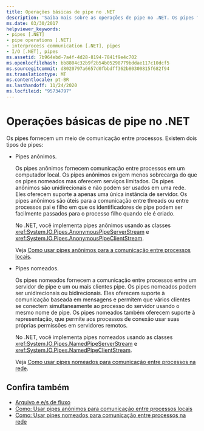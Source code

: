 ```yaml
---
title: Operações básicas de pipe no .NET
description: 'Saiba mais sobre as operações de pipe no .NET. Os pipes fornecem um meio de comunicação entre processos. Há dois tipos de Pipes: Pipes anônimos e pipes nomeados.'
ms.date: 03/30/2017
helpviewer_keywords:
- pipes [.NET]
- pipe operations [.NET]
- interprocess communication [.NET], pipes
- I/O [.NET], pipes
ms.assetid: 7b964ebd-7a4f-4d28-8194-7841f9e4c702
ms.openlocfilehash: bb8804c32b9f2b54b05298779bddae117c10dcf5
ms.sourcegitcommit: d8020797a6657d0fbbdff362b80300815f682f94
ms.translationtype: MT
ms.contentlocale: pt-BR
ms.lasthandoff: 11/24/2020
ms.locfileid: "95734797"
---
```

# <a name="pipe-operations-in-net"></a>Operações básicas de pipe no .NET

Os pipes fornecem um meio de comunicação entre processos. Existem dois tipos de pipes:  
  
- Pipes anônimos.  
  
     Os pipes anônimos fornecem comunicação entre processos em um computador local. Os pipes anônimos exigem menos sobrecarga do que os pipes nomeados mas oferecem serviços limitados. Os pipes anônimos são unidirecionais e não podem ser usados em uma rede. Eles oferecem suporte a apenas uma única instância de servidor. Os pipes anônimos são úteis para a comunicação entre threads ou entre processos pai e filho em que os identificadores de pipe podem ser facilmente passados para o processo filho quando ele é criado.  
  
     No .NET, você implementa pipes anônimos usando as classes <xref:System.IO.Pipes.AnonymousPipeServerStream> e <xref:System.IO.Pipes.AnonymousPipeClientStream>.  
  
     Veja [Como usar pipes anônimos para a comunicação entre processos locais](how-to-use-anonymous-pipes-for-local-interprocess-communication.md).  
  
- Pipes nomeados.  
  
     Os pipes nomeados fornecem a comunicação entre processos entre um servidor de pipe e um ou mais clientes pipe. Os pipes nomeados podem ser unidirecionais ou bidirecionais. Eles oferecem suporte à comunicação baseada em mensagens e permitem que vários clientes se conectem simultaneamente ao processo do servidor usando o mesmo nome de pipe. Os pipes nomeados também oferecem suporte à representação, que permite aos processos de conexão usar suas próprias permissões em servidores remotos.  
  
     No .NET, você implementa pipes nomeados usando as classes <xref:System.IO.Pipes.NamedPipeServerStream> e <xref:System.IO.Pipes.NamedPipeClientStream>.  
  
     Veja [Como usar pipes nomeados para comunicação entre processos na rede](how-to-use-named-pipes-for-network-interprocess-communication.md).  
  
## <a name="see-also"></a>Confira também

- [Arquivo e e/s de fluxo](index.md)
- [Como: Usar pipes anônimos para comunicação entre processos locais](how-to-use-anonymous-pipes-for-local-interprocess-communication.md)
- [Como: Usar pipes nomeados para comunicação entre processos na rede](how-to-use-named-pipes-for-network-interprocess-communication.md)

